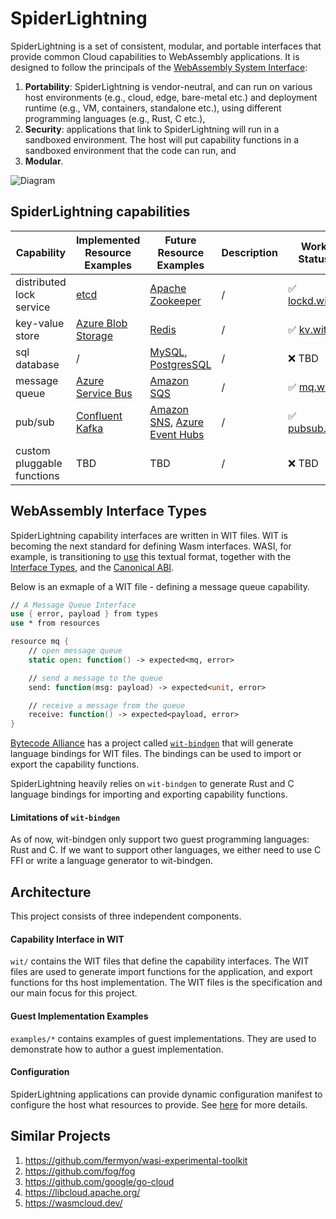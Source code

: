 # SpiderLightning

SpiderLightning is a set of consistent, modular, and portable interfaces that provide common Cloud capabilities to WebAssembly applications. It is designed to follow the principals of the [WebAssembly System Interface](https://wasi.dev/):
1. **Portability**: SpiderLightning is vendor-neutral, and can run on various host environments (e.g., cloud, edge, bare-metal etc.) and deployment runtime (e.g., VM, containers, standalone etc.), using different programming languages (e.g., Rust, C etc.),
2. **Security**: applications that link to SpiderLightning will run in a sandboxed environment. The host will put capability functions in a sandboxed environment that the code can run, and
3. **Modular**.

![Diagram](./images/primer0.jpg)


## SpiderLightning capabilities

| Capability                 | Implemented Resource Examples                                            | Future Resource Examples                                                                                        | Description | Work Status                         |
| -------------------------- | ------------------------------------------------------------------------ | --------------------------------------------------------------------------------------------------------------- | ----------- | ----------------------------------- |
| distributed lock service   | [etcd](https://etcd.io/)                                                 | [Apache Zookeeper](https://zookeeper.apache.org/)                                                               | /           | ✅ [lockd.wit](./wit/lockd.wit.md)   |
| key-value store            | [Azure Blob Storage](https://azure.microsoft.com/services/storage/blobs) | [Redis](https://redis.io/)                                                                                      | /           | ✅ [kv.wit](./wit/kv.wit.md)         |
| sql database               | /                                                                        | [MySQL](https://www.mysql.com/), [PostgresSQL](https://www.postgresql.org/)                                     | /           | ❌ TBD                               |
| message queue              | [Azure Service Bus](https://azure.microsoft.com/services/service-bus/)   | [Amazon SQS](https://aws.amazon.com/sqs/)                                                                       | /           | ✅ [mq.wit](./wit/mq.wit.md)         |
| pub/sub                    | [Confluent Kafka](https://kafka.apache.org/)                             | [Amazon SNS](https://aws.amazon.com/sns/), [Azure Event Hubs](https://azure.microsoft.com/services/event-hubs/) | /           | ✅ [pubsub.wit](./wit/pubsub.wit.md) |
| custom pluggable functions | TBD                                                                      | TBD                                                                                                             | /           | ❌ TBD                               |

## WebAssembly Interface Types
SpiderLightning capability interfaces are written in WIT files. WIT is becoming the next standard for defining Wasm interfaces. WASI, for example, is transitioning to [use](https://github.com/bytecodealliance/wit-bindgen/blob/32e63116d469d8046727fae3c1333a7d35d0c5d3/tests/codegen/wasi-next/wasi_next.wit) this textual format, together with the [Interface Types](https://github.com/WebAssembly/interface-types/blob/main/proposals/interface-types/Explainer.md), and the [Canonical ABI](https://github.com/WebAssembly/interface-types/pull/140). 

Below is an exmaple of a WIT file - defining a message queue capability.
```fsharp
// A Message Queue Interface
use { error, payload } from types
use * from resources

resource mq {
    // open message queue
    static open: function() -> expected<mq, error>

    // send a message to the queue
    send: function(msg: payload) -> expected<unit, error> 

    // receive a message from the queue
    receive: function() -> expected<payload, error>
}
```

[Bytecode Alliance](https://bytecodealliance.org/) has a project called [`wit-bindgen`](https://github.com/bytecodealliance/wit-bindgen) that will generate language bindings for WIT files. The bindings can be used to import or export the capability functions.

SpiderLightning heavily relies on `wit-bindgen` to generate Rust and C language bindings for importing and exporting capability functions. 

#### Limitations of `wit-bindgen`
As of now, wit-bindgen only support two guest programming languages: Rust and C. If we want to support other languages, we either need to use C FFI or write a language generator to wit-bindgen.

## Architecture

This project consists of three independent components.

#### Capability Interface in WIT

`wit/` contains the WIT files that define the capability interfaces. The WIT files are used to generate import functions for the application, and export functions for ths host implementation. The WIT files is the specification and our main focus for this project. 

#### Guest Implementation Examples

`examples/*` contains examples of guest implementations. They are used to demonstrate how to author a guest implementation.

#### Configuration

SpiderLightning applications can provide dynamic configuration manifest to configure the host what resources to provide. See [here](https://github.com/deislabs/spiderlightning/issues/23) for more details.


## Similar Projects
1. https://github.com/fermyon/wasi-experimental-toolkit
1. https://github.com/fog/fog
2. https://github.com/google/go-cloud
3. https://libcloud.apache.org/
4. https://wasmcloud.dev/


